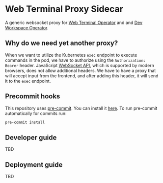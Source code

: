 # Web Terminal Proxy Sidecar

A generic websocket proxy for [Web Terminal Operator](https://github.com/redhat-developer/web-terminal-operator) and and [Dev Workspace Operator](https://github.com/devfile/devworkspace-operator).

## Why do we need yet another proxy?

When we want to utilize the Kubernetes `exec` endpoint to execute commands in the pod, we have to authorize using the `Authorization: Bearer` header. JavaScript [WebSocket API](https://websockets.spec.whatwg.org/#the-websocket-interface), which is supported by modern browsers, does not allow additional headers. We have to have a proxy that will accept input from the frontend, and after adding this header, it will send it to the `exec` endpoint.

## Precommit hooks

This repository uses [pre-commit](https://pre-commit.com/). You can install it [here](https://pre-commit.com/#install). To run pre-commit automatically for commits run:

```sh
pre-commit install
```

## Developer guide

TBD

## Deployment guide

TBD
